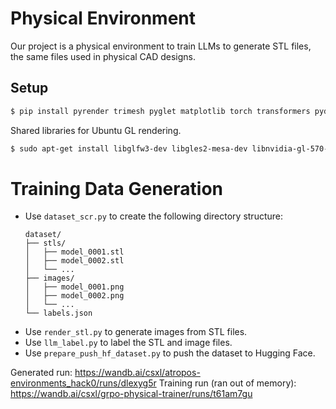 # Physical Environment

Our project is a physical environment to train LLMs to generate STL files, the same files used in physical CAD designs.

## Setup

```sh
$ pip install pyrender trimesh pyglet matplotlib torch transformers pydantic vllm numpy requests tenacity wandb
```

Shared libraries for Ubuntu GL rendering.
```sh
$ sudo apt-get install libglfw3-dev libgles2-mesa-dev libnvidia-gl-570-server
```

# Training Data Generation
- Use `dataset_scr.py` to create the following directory structure:
  ```
  dataset/
  ├── stls/
  │   ├── model_0001.stl
  │   ├── model_0002.stl
  │   └── ...
  ├── images/
  │   ├── model_0001.png
  │   ├── model_0002.png
  │   └── ...
  └── labels.json
  ```
- Use `render_stl.py` to generate images from STL files.
- Use `llm_label.py` to label the STL and image files.
- Use `prepare_push_hf_dataset.py` to push the dataset to Hugging Face.

Generated run: https://wandb.ai/csxl/atropos-environments_hack0/runs/dlexyg5r
Training run (ran out of memory): https://wandb.ai/csxl/grpo-physical-trainer/runs/t61am7gu

